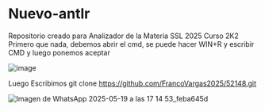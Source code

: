 # Nuevo-antlr
Repositorio creado para Analizador de la Materia SSL 2025 Curso 2K2
Primero que nada, debemos abrir el cmd, se puede hacer WIN+R y escribir CMD y luego ponemos aceptar 

![image](https://github.com/user-attachments/assets/3051db7e-bd73-4b09-8627-a0ec583045ab)

Luego Escribimos git clone https://github.com/FrancoVargas2025/52148.git

![Imagen de WhatsApp 2025-05-19 a las 17 14 53_feba645d](https://github.com/user-attachments/assets/4cb3d672-ff1c-4d0a-8d76-e32aa584a5e7)


